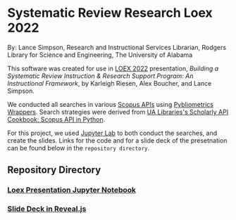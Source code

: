 # Systematic Review Research Loex 2022

By: Lance Simpson, Research and Instructional Services Librarian, Rodgers Library for Science and Engineering, The University of Alabama

This software was created for use in [LOEX 2022](http://www.loexconference.org/) presentation, *Building a Systematic Review Instruction & Research Support Program: An Instructional Framework*, by Karleigh Riesen, Alex Boucher, and Lance Simpson. 

We conducted all searches in various [Scopus APIs](https://dev.elsevier.com/tecdoc_ir_cris_vivo.html) using [Pybliometrics Wrappers](https://pybliometrics.readthedocs.io/en/stable/#). Search strategies were derived from [UA Libraries's Scholarly API Cookbook: Scopus API in Python](https://ualibweb.github.io/UALIB_ScholarlyAPI_Cookbook/content/scripts/python/python_scopus.html).

For this project, we used [Jupyter Lab](https://jupyter.org/) to both conduct the searches, and create the slides. Links for the code and for a slide deck of the presetnation can be found below in the `repository directory`.

## Repository Directory
### [Loex Presentation Jupyter Notebook](https://github.com/lsimpsonlibrary/systematic_review_research_loex_2022/blob/ef2b7e2d663de5a9353a072c01b4794a21d9d96e/loex_presentation_upload.ipynb)
### [Slide Deck in Reveal.js](https://github.com/lsimpsonlibrary/systematic_review_research_loex_2022/blob/ef2b7e2d663de5a9353a072c01b4794a21d9d96e/loex_presentation_upload.slides%20(10).html)

